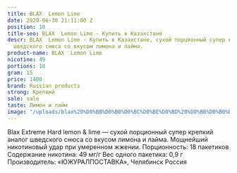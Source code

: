 ```yaml
---
title: BLAX  Lemon Lime
date: 2020-06-30 21:11:00 Z
position: 10
title-seo: BLAX  Lemon Lime - Купить в Казахстане
descr: BLAX  Lemon Lime - Купить в Казахстане, сухой порционный супер крепкий аналог
  шведского снюса со вкусом лимона и лайма.
product-name: BLAX  Lemon Lime
nicotine: 49
portions: 18
gram: 15
price: 1400
brand: Russian products
strong: Крепкий
sale: sale
taste: Лимон и лайм
image: "/uploads/blax%20%D0%BB%D0%B8%D0%BC%D0%BE%D0%BD%20%D0%BB%D0%B0%D0%B9%D0%BC.jpg"
---
```


Blax Extreme Hard lemon & lime — сухой порционный супер крепкий аналог шведского снюса со вкусом лимона и лайма. 
Мощнейший никотиновый удар при умеренном жжении.
Порционность: 18 пакетиков
Содержание никотина: 49 мг/г
Вес одного пакетика: 0,9 г
Производитель: «ЮЖУРАЛПОСТАВКА», Челябинск Россия